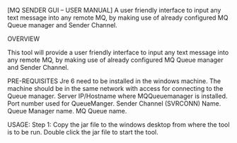 
[MQ SENDER GUI – USER MANUAL]
 A user friendly interface to input any text message into any remote MQ, by making use of already configured MQ Queue manager and Sender Channel.

OVERVIEW

This tool will provide a user friendly interface to input any text message into any remote MQ, by making use of already configured MQ Queue manager and Sender Channel.

PRE-REQUISITES
Jre 6 need to be installed in the windows machine.
The machine should be in the same network with access for connecting to the Queue manager.
Server IP/Hostname where MQQueuemanager is installed.
Port number used for QueueManger.
Sender Channel (SVRCONN) Name.
Queue Manager name.
MQ Queue name.

USAGE:
Step 1: 
Copy the jar file to the windows desktop from where the tool is to be run. Double click the jar file to start the tool.
